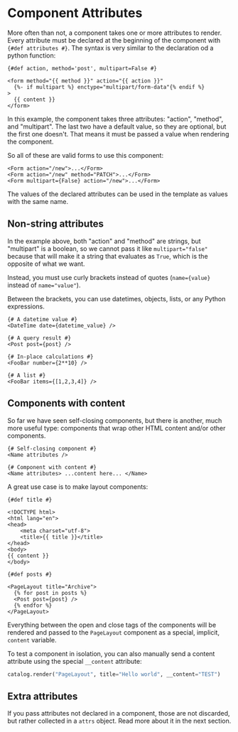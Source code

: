 # Component Attributes

More often than not, a component takes one or more attributes to render. Every attribute must be declared at the beginning of the component with `{#def attributes #}`. The syntax is very similar to the declaration od a python function:

```html+jinja title="components/Form.jinja"
{#def action, method='post', multipart=False #}

<form method="{{ method }}" action="{{ action }}"
  {%- if multipart %} enctype="multipart/form-data"{% endif %}
>
  {{ content }}
</form>
```

In this example, the component takes three attributes: "action", "method", and "multipart". The last two have a default value, so they are optional, but the first one doesn't. That means it must be passed a value when rendering the component.

So all of these are valid forms to use this component:

```html+jinja
<Form action="/new">...</Form>
<Form action="/new" method="PATCH">...</Form>
<Form multipart={False} action="/new">...</Form>
```

The values of the declared attributes can be used in the template as values with the same name.


## Non-string attributes

In the example above, both "action" and "method" are strings, but "multipart" is a boolean, so we cannot pass it like `multipart="false"`
because that will make it a string that evaluates as `True`, which is the opposite of what we want.

Instead, you must use curly brackets instead of quotes (`name={value}` instead of `name="value"`).

Between the brackets, you can use datetimes, objects, lists, or any Python expressions.

```html+jinja
{# A datetime value #}
<DateTime date={datetime_value} />

{# A query result #}
<Post post={post} />

{# In-place calculations #}
<FooBar number={2**10} />

{# A list #}
<FooBar items={[1,2,3,4]} />
```


## Components with content

So far we have seen self-closing components, but there is another, much more useful type: components that wrap other HTML content and/or other components.

```html+jinja
{# Self-closing component #}
<Name attributes />

{# Component with content #}
<Name attributes> ...content here... </Name>
```

A great use case is to make layout components:

```html+jinja title="components/PageLayout.jinja"
{#def title #}

<!DOCTYPE html>
<html lang="en">
<head>
	<meta charset="utf-8">
	<title>{{ title }}</title>
</head>
<body>
{{ content }}
</body>
```

```html+jinja title="components/ArchivePage.jinja"
{#def posts #}

<PageLayout title="Archive">
  {% for post in posts %}
  <Post post={post} />
  {% endfor %}
</PageLayout>
```

Everything between the open and close tags of the components will be rendered and passed to the `PageLayout` component as a special, implicit, `content` variable.

To test a component in isolation, you can also manually send a content attribute using the special `__content` attribute:

```python
catalog.render("PageLayout", title="Hello world", __content="TEST")
```

## Extra attributes

If you pass attributes not declared in a component, those are not discarded, but rather collected in a `attrs` object. Read more about it in the next section.
